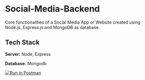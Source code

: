 
# Social-Media-Backend

Core functionalities of a Social Media App or Website created using Node.js, Express.js and MongoDB as database.




## Tech Stack

**Server:** Node, Express

**Database:** Mongodb

[![Run in Postman](https://run.pstmn.io/button.svg)](https://app.getpostman.com/run-collection/56cb1cb4983655ad95b8?action=collection%2Fimport)
